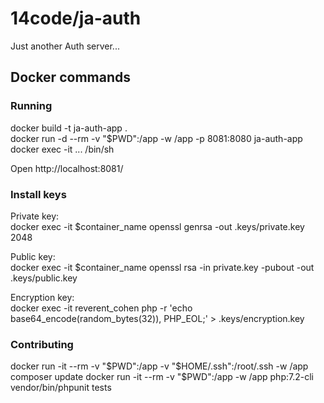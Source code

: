 # 14code/ja-auth
Just another Auth server...

## Docker commands
### Running
docker build -t ja-auth-app .   
docker run -d --rm -v "$PWD":/app -w /app -p 8081:8080 ja-auth-app     
docker exec -it ... /bin/sh    

Open http://localhost:8081/

### Install keys

Private key:  
docker exec -it $container_name openssl genrsa -out .keys/private.key 2048

Public key:  
docker exec -it $container_name openssl rsa -in private.key -pubout -out .keys/public.key

Encryption key:  
docker exec -it reverent_cohen php -r 'echo base64_encode(random_bytes(32)), PHP_EOL;' > .keys/encryption.key


### Contributing
docker run -it --rm -v "$PWD":/app -v "$HOME/.ssh":/root/.ssh -w /app composer update
docker run -it --rm -v "$PWD":/app -w /app php:7.2-cli vendor/bin/phpunit tests
